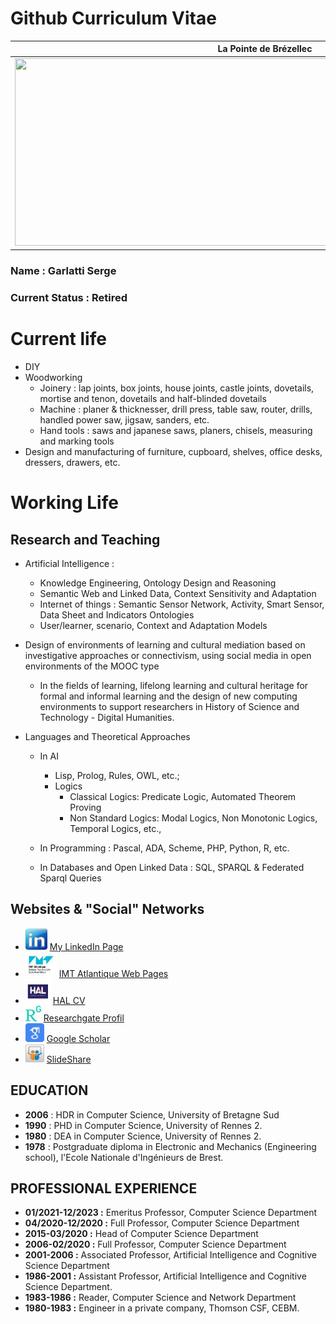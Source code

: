 #  Github Curriculum Vitae

| **La Pointe de Brézellec**                                        |
|-------------------------------------------------------------|
| <img src="media/P5170270_DxO.jpg" width="800" height="300"> |


### Name : Garlatti Serge

### Current Status : Retired

# Current life
* DIY
* Woodworking
  * Joinery : lap joints, box joints, house joints, castle joints, dovetails, mortise and tenon, dovetails and half-blinded dovetails
  * Machine : planer & thicknesser, drill press, table saw, router, drills, handled power saw, jigsaw, sanders,  etc. 
  * Hand tools : saws and japanese saws, planers, chisels, measuring and marking tools
* Design and manufacturing of furniture, cupboard, shelves, office desks, dressers, drawers, etc.

# Working Life

## Research and Teaching

* Artificial Intelligence : 
    * Knowledge Engineering, Ontology Design and Reasoning
    * Semantic Web and Linked Data, Context Sensitivity and Adaptation
    * Internet of things : Semantic Sensor Network, Activity, Smart Sensor, Data Sheet and Indicators Ontologies
    * User/learner, scenario, Context and Adaptation Models
     
* Design of environments of learning and cultural mediation based on investigative approaches or connectivism, using social media in open environments of the MOOC type
  * In the fields of learning, lifelong learning and cultural heritage for formal and informal learning and the design of new computing environments to support researchers in History of Science and Technology - Digital Humanities.
  
* Languages and Theoretical Approaches
  *  In AI
     * Lisp, Prolog, Rules, OWL, etc.;
     * Logics
       * Classical Logics: Predicate Logic, Automated Theorem Proving 
       * Non Standard Logics: Modal Logics, Non Monotonic Logics, Temporal Logics, etc.,
       
  *  In Programming : Pascal, ADA, Scheme, PHP, Python, R, etc.
  
  *  In Databases and Open Linked Data : SQL, SPARQL & Federated Sparql Queries
  
## Websites & "Social" Networks

* <img src="media/linkedin.jpeg" width="35" height="35"> <a href="https://www.linkedin.com/in/sergegarlatti/" target="_blank" > My LinkedIn Page </a>
* <img src="media/IMTatlantique.jpeg" width="50" height="40"> <a href="https://www.imt-atlantique.fr/fr/personne/serge-garlatti" target="_blank" > IMT Atlantique Web Pages </a>
* <img src="media/HAL.jpeg" width="40" height="40"> <a href="https://cv.archives-ouvertes.fr/serge-garlatti" target="_blank" > HAL CV </a>
* <img src="media/RG.jpeg" width="25" height="25"> <a href="https://www.researchgate.net/profile/Serge-Garlatti" target="_blank" > Researchgate Profil </a>
* <img src="media/GS.jpeg" width="30" height="30"> <a href="https://scholar.google.fr/citations?view_op=list_works&hl=fr&user=yCdOUkUAAAAJ&gmla=AJsN-F4mAq6P6-KVZwH0xdTrWGOMPNylF17kmPamTpVtKMETOQYq3NsLYgnrtCyD9yfGnEsf-mLDGHS21FCEmocw8j3Po4YIT2-aBtx3d090iG4hJvnSRX7FSmTglHkyRBrAWAYMy6kQcCSEVlVCTKpAuL_AG94i5F2mYOT-s6Wfe_zmeg5oOFU" target="_blank" > Google Scholar </a>
* <img src="media/slideshare.jpeg" width="30" height="30"> <a href="https://fr.slideshare.net/garlatti" target="_blank" > SlideShare </a>

## EDUCATION

* **2006** : HDR  in Computer Science, University of Bretagne Sud
* **1990** : PHD in Computer Science, University of Rennes 2.
* **1980** : DEA in Computer Science, University of Rennes 2.
* **1978** : Postgraduate diploma in Electronic and Mechanics (Engineering school), l'Ecole Nationale d'Ingénieurs de Brest.

## PROFESSIONAL EXPERIENCE

* **01/2021-12/2023 :** Emeritus Professor, Computer Science Department
* **04/2020-12/2020 :** Full Professor, Computer Science Department
* **2015-03/2020 :** Head of Computer Science Department
* **2006-02/2020 :** Full Professor, Computer Science Department
* **2001-2006 :** Associated Professor, Artificial Intelligence and Cognitive Science Department
* **1986-2001 :** Assistant Professor, Artificial Intelligence and Cognitive Science Department.
* **1983-1986 :** Reader, Computer Science and Network Department
* **1980-1983 :** Engineer in a private company, Thomson CSF, CEBM.
